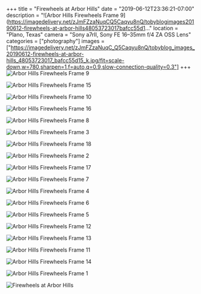 +++
title = "Firewheels at Arbor Hills"
date = "2019-06-12T23:36:21-07:00"
description = "![Arbor Hills Firewheels Frame 9](https://imagedelivery.net/zJmFZzaNuqCQ5Caqyu8nQ/tobyblogimages20190612-firewheels-at-arbor-hills48053723017bafcc55d1..."
location = "Plano, Texas"
camera = "Sony a7rII, Sony FE 16–35mm f/4 ZA OSS Lens"
categories = ["photography"]
images = ["https://imagedelivery.net/zJmFZzaNuqC_Q5Caqyu8nQ/tobyblog_images_20190612-firewheels-at-arbor-hills_48053723017_bafcc55d15_k.jpg/fit=scale-down,w=780,sharpen=1,f=auto,q=0.9,slow-connection-quality=0.3"]
+++
![Arbor Hills Firewheels Frame 9](https://imagedelivery.net/zJmFZzaNuqC_Q5Caqyu8nQ/tobyblog_images_20190612-firewheels-at-arbor-hills_48053723017_bafcc55d15_k.jpg/fit=scale-down,w=780,sharpen=1,f=auto,q=0.9,slow-connection-quality=0.3)
<!--more-->

![Arbor Hills Firewheels Frame 15](https://imagedelivery.net/zJmFZzaNuqC_Q5Caqyu8nQ/tobyblog_images_20190612-firewheels-at-arbor-hills_48053722072_867ec642d5_k.jpg/fit=scale-down,w=780,sharpen=1,f=auto,q=0.9,slow-connection-quality=0.3)

![Arbor Hills Firewheels Frame 10](https://imagedelivery.net/zJmFZzaNuqC_Q5Caqyu8nQ/tobyblog_images_20190612-firewheels-at-arbor-hills_48053635501_1f77762765_k.jpg/fit=scale-down,w=780,sharpen=1,f=auto,q=0.9,slow-connection-quality=0.3)

![Arbor Hills Firewheels Frame 16](https://imagedelivery.net/zJmFZzaNuqC_Q5Caqyu8nQ/tobyblog_images_20190612-firewheels-at-arbor-hills_48053634411_8841cfae66_k.jpg/fit=scale-down,w=780,sharpen=1,f=auto,q=0.9,slow-connection-quality=0.3)

![Arbor Hills Firewheels Frame 8](https://imagedelivery.net/zJmFZzaNuqC_Q5Caqyu8nQ/tobyblog_images_20190612-firewheels-at-arbor-hills_48053677763_948b06a4bf_k.jpg/fit=scale-down,w=780,sharpen=1,f=auto,q=0.9,slow-connection-quality=0.3)

![Arbor Hills Firewheels Frame 3](https://imagedelivery.net/zJmFZzaNuqC_Q5Caqyu8nQ/tobyblog_images_20190612-firewheels-at-arbor-hills_48053722812_b972778413_k.jpg/fit=scale-down,w=780,sharpen=1,f=auto,q=0.9,slow-connection-quality=0.3)

![Arbor Hills Firewheels Frame 18](https://imagedelivery.net/zJmFZzaNuqC_Q5Caqyu8nQ/tobyblog_images_20190612-firewheels-at-arbor-hills_48053634061_7d5f2d1ec0_k.jpg/fit=scale-down,w=780,sharpen=1,f=auto,q=0.9,slow-connection-quality=0.3)

![Arbor Hills Firewheels Frame 2](https://imagedelivery.net/zJmFZzaNuqC_Q5Caqyu8nQ/tobyblog_images_20190612-firewheels-at-arbor-hills_48053678618_d915d2a2da_k.jpg/fit=scale-down,w=780,sharpen=1,f=auto,q=0.9,slow-connection-quality=0.3)

![Arbor Hills Firewheels Frame 17](https://imagedelivery.net/zJmFZzaNuqC_Q5Caqyu8nQ/tobyblog_images_20190612-firewheels-at-arbor-hills_48053723277_75b9eada56_k.jpg/fit=scale-down,w=780,sharpen=1,f=auto,q=0.9,slow-connection-quality=0.3)

![Arbor Hills Firewheels Frame 7](https://imagedelivery.net/zJmFZzaNuqC_Q5Caqyu8nQ/tobyblog_images_20190612-firewheels-at-arbor-hills_48053677903_eb135430db_k.jpg/fit=scale-down,w=780,sharpen=1,f=auto,q=0.9,slow-connection-quality=0.3)

![Arbor Hills Firewheels Frame 4](https://imagedelivery.net/zJmFZzaNuqC_Q5Caqyu8nQ/tobyblog_images_20190612-firewheels-at-arbor-hills_48053722732_80f519e5bc_k.jpg/fit=scale-down,w=780,sharpen=1,f=auto,q=0.9,slow-connection-quality=0.3)

![Arbor Hills Firewheels Frame 6](https://imagedelivery.net/zJmFZzaNuqC_Q5Caqyu8nQ/tobyblog_images_20190612-firewheels-at-arbor-hills_48053679013_e0ee2b6615_k.jpg/fit=scale-down,w=780,sharpen=1,f=auto,q=0.9,slow-connection-quality=0.3)

![Arbor Hills Firewheels Frame 5](https://imagedelivery.net/zJmFZzaNuqC_Q5Caqyu8nQ/tobyblog_images_20190612-firewheels-at-arbor-hills_48053678453_d50f51ec57_k.jpg/fit=scale-down,w=780,sharpen=1,f=auto,q=0.9,slow-connection-quality=0.3)

![Arbor Hills Firewheels Frame 12](https://imagedelivery.net/zJmFZzaNuqC_Q5Caqyu8nQ/tobyblog_images_20190612-firewheels-at-arbor-hills_48053723217_f1917336c1_k.jpg/fit=scale-down,w=780,sharpen=1,f=auto,q=0.9,slow-connection-quality=0.3)

![Arbor Hills Firewheels Frame 13](https://imagedelivery.net/zJmFZzaNuqC_Q5Caqyu8nQ/tobyblog_images_20190612-firewheels-at-arbor-hills_48053635441_24bb0f65c7_k.jpg/fit=scale-down,w=780,sharpen=1,f=auto,q=0.9,slow-connection-quality=0.3)

![Arbor Hills Firewheels Frame 11](https://imagedelivery.net/zJmFZzaNuqC_Q5Caqyu8nQ/tobyblog_images_20190612-firewheels-at-arbor-hills_48053679128_d19ba152e1_k.jpg/fit=scale-down,w=780,sharpen=1,f=auto,q=0.9,slow-connection-quality=0.3)

![Arbor Hills Firewheels Frame 14](https://imagedelivery.net/zJmFZzaNuqC_Q5Caqyu8nQ/tobyblog_images_20190612-firewheels-at-arbor-hills_48053634341_e9f3964fc2_k.jpg/fit=scale-down,w=780,sharpen=1,f=auto,q=0.9,slow-connection-quality=0.3)

![Arbor Hills Firewheels Frame 1](https://imagedelivery.net/zJmFZzaNuqC_Q5Caqyu8nQ/tobyblog_images_20190612-firewheels-at-arbor-hills_48053678868_79ee4adb4b_k.jpg/fit=scale-down,w=780,sharpen=1,f=auto,q=0.9,slow-connection-quality=0.3)

![Firewheels at Arbor Hills](https://imagedelivery.net/zJmFZzaNuqC_Q5Caqyu8nQ/tobyblog_images_20190612-firewheels-at-arbor-hills_48053635356_f2600979eb_k.jpg/fit=scale-down,w=780,sharpen=1,f=auto,q=0.9,slow-connection-quality=0.3)

